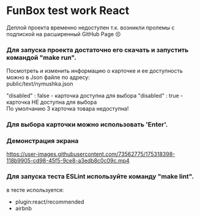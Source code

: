 # FunBox test work React
Деплой проекта временно недоступен т.к. возникли пролемы с подпиской на расширенный GitHub Page 😣<br>

### Для запуска проекта достаточно его скачать и запустить командой "make run".
Посмотреть и изменить информацию о карточке и ее доступность можно в Json файле по адресу:<br>
public/text/nymushka.json<br>

"disabled" : false - карточка доступна для выбора
"disabled" : true - карточка НЕ доступна для выбора<br>
По умолчанию 3 карточка товара недоступна!<br>

### Для выбора карточки можно использовать 'Enter'.

### Демонстрация экрана
https://user-images.githubusercontent.com/73562775/175318398-118b9905-cd98-45f5-9ce8-a3edb8c0c09c.mp4

### Для запуска теста ESLint используйте команду "make lint".

в тесте используется:
  - plugin:react/recommended
  - airbnb